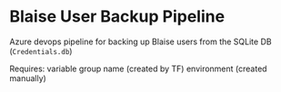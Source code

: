 # Blaise User Backup Pipeline

Azure devops pipeline for backing up Blaise users from the SQLite DB (`Credentials.db`)

Requires:
variable group name (created by TF)
environment (created manually)
